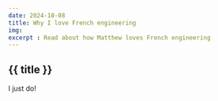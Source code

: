 ```yaml
---
date: 2024-10-08
title: Why I love French engineering
img: 
excerpt : Read about how Matthew loves French engineering
---
```

## {{ title }}

I just do!
